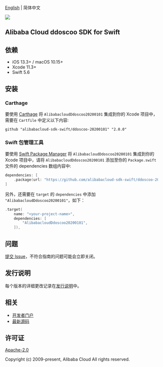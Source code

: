 [English](README.md) | 简体中文

![](https://aliyunsdk-pages.alicdn.com/icons/AlibabaCloud.svg)

## Alibaba Cloud ddoscoo SDK for Swift

## 依赖

- iOS 13.3+ / macOS 10.15+
- Xcode 11.3+
- Swift 5.6

## 安装

### Carthage

要使用 [Carthage](https://github.com/Carthage/Carthage) 将 `AlibabacloudDdoscoo20200101` 集成到你的 Xcode 项目中，需要在 `Cartfile` 中定义以下内容:

```ogdl
github "alibabacloud-sdk-swift/ddoscoo-20200101" "2.0.0"
```

### Swift 包管理工具

要使用 [Swift Package Manager](https://swift.org/package-manager/) 将 `AlibabacloudDdoscoo20200101` 集成到你的 Xcode 项目中，请将 `AlibabacloudDdoscoo20200101` 添加至你的 `Package.swift` 文件的 dependencies 数组内容中:

```swift
dependencies: [
    .package(url: "https://github.com/alibabacloud-sdk-swift/ddoscoo-20200101.git", from: "2.0.0")
]
```

另外，还需要在 `target` 的 `dependencies` 中添加 `"AlibabacloudDdoscoo20200101"`，如下：

```swift
.target(
    name: "<your-project-name>",
    dependencies: [
        "AlibabacloudDdoscoo20200101",
    ]),
```

## 问题

[提交 Issue](https://github.com/alibabacloud-sdk-swift/ddoscoo-20200101/issues/new)，不符合指南的问题可能会立即关闭。

## 发行说明

每个版本的详细更改记录在[发行说明](./ChangeLog.txt)中。

## 相关

* [开发者门户](https://next.api.aliyun.com/home)
* [最新源码](https://github.com/alibabacloud-sdk-swift/ddoscoo-20200101)

## 许可证

[Apache-2.0](http://www.apache.org/licenses/LICENSE-2.0)

Copyright (c) 2009-present, Alibaba Cloud All rights reserved.
